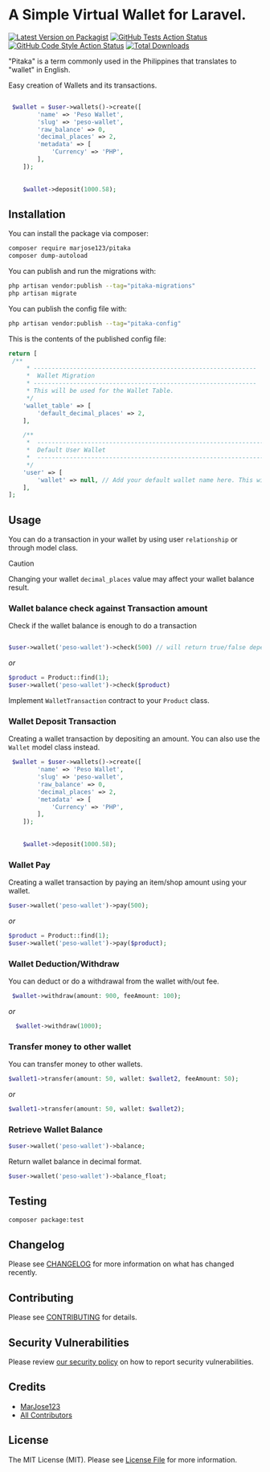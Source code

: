 # A Simple Virtual Wallet for Laravel.

[![Latest Version on Packagist](https://img.shields.io/packagist/v/marjose123/pitaka.svg?style=flat-square)](https://packagist.org/packages/marjose123/pitaka)
[![GitHub Tests Action Status](https://img.shields.io/github/actions/workflow/status/marjose123/pitaka/run-tests.yml?branch=main&label=tests&style=flat-square)](https://github.com/marjose123/pitaka/actions?query=workflow%3Arun-tests+branch%3Amain)
[![GitHub Code Style Action Status](https://img.shields.io/github/actions/workflow/status/marjose123/pitaka/fix-php-code-style-issues.yml?branch=main&label=code%20style&style=flat-square)](https://github.com/marjose123/pitaka/actions?query=workflow%3A"Fix+PHP+code+style+issues"+branch%3Amain)
[![Total Downloads](https://img.shields.io/packagist/dt/marjose123/pitaka.svg?style=flat-square)](https://packagist.org/packages/marjose123/pitaka)

"Pitaka" is a term commonly used in the Philippines that translates to "wallet" in English.

Easy creation of Wallets and its transactions.

```PHP

 $wallet = $user->wallets()->create([
        'name' => 'Peso Wallet',
        'slug' => 'peso-wallet',
        'raw_balance' => 0,
        'decimal_places' => 2,
        'metadata' => [
            'Currency' => 'PHP',
        ],
    ]);
    
    
    $wallet->deposit(1000.58);

```

## Installation

You can install the package via composer:

```bash
composer require marjose123/pitaka
composer dump-autoload
```

You can publish and run the migrations with:

```bash
php artisan vendor:publish --tag="pitaka-migrations"
php artisan migrate
```

You can publish the config file with:

```bash
php artisan vendor:publish --tag="pitaka-config"
```

This is the contents of the published config file:

```php
return [
 /**
     * --------------------------------------------------------------
     *  Wallet Migration
     * --------------------------------------------------------------
     * This will be used for the Wallet Table.
     */
    'wallet_table' => [
        'default_decimal_places' => 2,
    ],

    /**
     *  -------------------------------------------------------------------
     *  Default User Wallet
     *  -------------------------------------------------------------------
     */
    'user' => [
        'wallet' => null, // Add your default wallet name here. This will be used if you don't provide a wallet name when calling `$user->wallet()`
    ],
];
```


## Usage
You can do a transaction in your wallet by using user `relationship` or through model class.

> [!CAUTION]
> Changing your wallet `decimal_places` value may affect your wallet balance result.

### Wallet balance check against Transaction amount
Check if the wallet balance is enough to do a transaction
```php

$user->wallet('peso-wallet')->check(500) // will return true/false depending on how much amount left in the wallet
```
_or_
```php
$product = Product::find(1);
$user->wallet('peso-wallet')->check($product)
```
Implement `WalletTransaction` contract to your `Product` class.

### Wallet Deposit Transaction
Creating a wallet transaction by depositing an amount. You can also use the `Wallet` model class instead.
```php
 $wallet = $user->wallets()->create([
        'name' => 'Peso Wallet',
        'slug' => 'peso-wallet',
        'raw_balance' => 0,
        'decimal_places' => 2,
        'metadata' => [
            'Currency' => 'PHP',
        ],
    ]);
    
    
    $wallet->deposit(1000.58);
```

### Wallet Pay 
Creating a wallet transaction by paying an item/shop amount using your wallet.
```php
$user->wallet('peso-wallet')->pay(500);
```
_or_
```php
$product = Product::find(1);
$user->wallet('peso-wallet')->pay($product);
```

### Wallet Deduction/Withdraw
You can deduct or do a withdrawal from the wallet with/out fee.
```PHP
 $wallet->withdraw(amount: 900, feeAmount: 100);
```
_or_
```php
  $wallet->withdraw(1000);
```

### Transfer money to other wallet
You can transfer money to other wallets.
```php
$wallet1->transfer(amount: 50, wallet: $wallet2, feeAmount: 50);
```
_or_
```php
$wallet1->transfer(amount: 50, wallet: $wallet2);
```


### Retrieve Wallet Balance

```PHP
$user->wallet('peso-wallet')->balance;
```

Return wallet balance in decimal format.
```php
$user->wallet('peso-wallet')->balance_float;
```

## Testing

```bash
composer package:test
```

## Changelog

Please see [CHANGELOG](CHANGELOG.md) for more information on what has changed recently.

## Contributing

Please see [CONTRIBUTING](CONTRIBUTING.md) for details.

## Security Vulnerabilities

Please review [our security policy](../../security/policy) on how to report security vulnerabilities.

## Credits

- [MarJose123](https://github.com/MarJose123)
- [All Contributors](../../contributors)

## License

The MIT License (MIT). Please see [License File](LICENSE.md) for more information.
